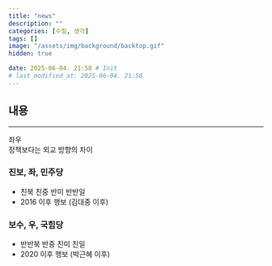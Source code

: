 ```yaml
---
title: "news"
description: ""
categories: [수필, 생각]
tags: []
image: "/assets/img/background/backtop.gif"
hidden: true

date: 2025-06-04. 21:58 # Init
# last_modified_at: 2025-06-04. 21:58
---
```


## 내용

---

좌우  
정책보다는 외교 방향의 차이  

### 진보, 좌, 민주당

- 친북 친중 반미 반반일
- 2016 이후 행보 (김대중 이후)

### 보수, 우, 국힘당

- 반반북 반중 친미 친일
- 2020 이후 행보 (박근혜 이후)
